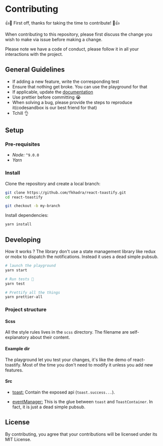 # Contributing 

:+1::tada: First off, thanks for taking the time to contribute! :tada::+1:

When contributing to this repository, please first discuss the change you wish to make via issue before making a change. 

Please note we have a code of conduct, please follow it in all your interactions with the project.

## General Guidelines

- If adding a new feature, write the corresponding test
- Ensure that nothing get broke. You can use the playground for that
- If applicable, update the [documentation](https://github.com/fkhadra/react-toastify-doc)
- Use prettier before committing 😭
- When solving a bug, please provide the steps to reproduce it(codesandbox is our best friend for that)
- Tchill 👌

## Setup

### Pre-requisites

- *Node:* `^9.0.0`
- *Yarn*

### Install

Clone the repository and create a local branch:

```sh
git clone https://github.com/fkhadra/react-toastify.git
cd react-toastify

git checkout -b my-branch
```

Install dependencies:

```sh
yarn install
```

## Developing

How it works ? The library don't use a state management library like redux or mobx to dispatch the notifications. Instead it uses a dead simple pubsub.


```sh
# launch the playground
yarn start

# Run tests 💩
yarn test

# Prettify all the things
yarn prettier-all
```

### Project structure

#### Scss

All the style rules lives in the `scss` directory. The filename are self-explanatory about their content. 

#### Example dir

The playground let you test your changes, it's like the demo of react-toastify. Most of the time you don't need to modify it unless you add new features.

#### Src

- [toast:](https://github.com/fkhadra/react-toastify/blob/master/src/core/toast.tsx) Contain the exposed api (`toast.success...`).

- [eventManager:](https://github.com/fkhadra/react-toastify/blob/master/src/core/eventManager.ts) 
This is the glue between `toast` and `ToastContainer`. In fact, it is just a dead simple pubsub.

## License
By contributing, you agree that your contributions will be licensed under its MIT License.